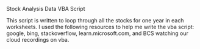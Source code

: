 Stock Analysis Data VBA Script

This script is written to loop through all the stocks for one year in each worksheets.
I used the following resources to help me write the vba script: google, bing, stackoverflow, learn.microsoft.com, and BCS watching our cloud recordings on vba.
